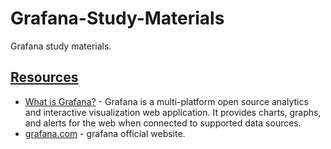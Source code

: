 # Grafana-Study-Materials
Grafana study materials.

## [Resources]()

- [What is Grafana?](https://en.wikipedia.org/wiki/Grafana) - Grafana is a multi-platform open source analytics and interactive visualization web application. It provides charts, graphs, and alerts for the web when connected to supported data sources.
- [grafana.com](https://grafana.com/) - grafana official website.
